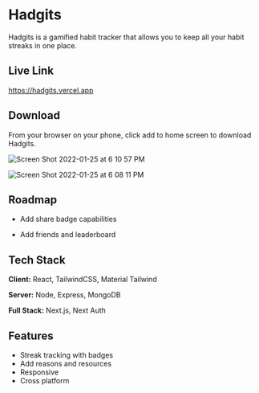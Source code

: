 
# Hadgits

Hadgits is a gamified habit tracker that allows you to keep all your habit streaks in one place. 


## Live Link

https://hadgits.vercel.app

## Download 

From your browser on your phone, click add to home screen to download Hadgits. 

![Screen Shot 2022-01-25 at 6 10 57 PM](https://user-images.githubusercontent.com/69613439/151091932-100e291f-a747-49e6-99ef-735da342e988.png)

![Screen Shot 2022-01-25 at 6 08 11 PM](https://user-images.githubusercontent.com/69613439/151091715-2ae4cebf-edd0-4df4-b50e-34ad35ac6754.png)

## Roadmap

- Add share badge capabilities

- Add friends and leaderboard


## Tech Stack

**Client:** React, TailwindCSS, Material Tailwind

**Server:** Node, Express, MongoDB

**Full Stack:** Next.js, Next Auth




## Features

- Streak tracking with badges
- Add reasons and resources
- Responsive
- Cross platform

